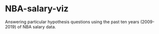 # NBA-salary-viz
Answering particular hypothesis questions using the past ten years (2009-2019) of NBA salary data.

